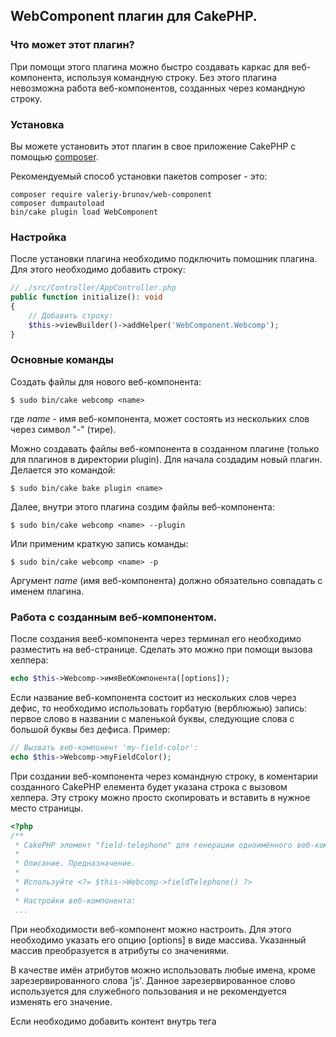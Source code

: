 ## WebComponent плагин для CakePHP.

### Что может этот плагин?

При помощи этого плагина можно быстро создавать каркас для веб-компонента, используя командную строку.
Без этого плагина невозможна работа веб-компонентов, созданных через командную строку.

### Установка

Вы можете установить этот плагин в свое приложение CakePHP с помощью [composer](https://getcomposer.org).

Рекомендуемый способ установки пакетов composer - это:

```
composer require valeriy-brunov/web-component
composer dumpautoload
bin/cake plugin load WebComponent
```

### Настройка

После установки плагина необходимо подключить помошник плагина. Для этого необходимо добавить строку:

```php
// ./src/Controller/AppController.php
public function initialize(): void
{
    // Добавить строку:
    $this->viewBuilder()->addHelper('WebComponent.Webcomp');
}
```

### Основные команды

Создать файлы для нового веб-компонента:

```
$ sudo bin/cake webcomp <name>
```

где *name* - имя веб-компонента, может состоять из нескольких слов через символ "-" (тире).

Можно создавать файлы веб-компонента в созданном плагине (только для плагинов в директории plugin).
Для начала создадим новый плагин. Делается это командой:

```
$ sudo bin/cake bake plugin <name>
```
Далее, внутри этого плагина создим файлы веб-компонента:

```
$ sudo bin/cake webcomp <name> --plugin
```
Или применим краткую запись команды:

```
$ sudo bin/cake webcomp <name> -p
```
Аргумент *name* (имя веб-компонента) должно обязательно совпадать с именем плагина.

### Работа с созданным веб-компонентом.

После создания вееб-компонента через терминал его необходимо разместить на веб-странице. Сделать это можно
при помощи вызова хелпера:

```php
echo $this->Webcomp->имяВебКомпонента([options]);
```

Если название веб-компонента состоит из нескольких слов через дефис, то необходимо использовать горбатую
(верблюжью) запись: первое слово в названии с маленькой буквы, следующие слова с большой буквы без дефиса.
Пример:

```php
// Вызвать веб-компонент 'my-field-color':
echo $this->Webcomp->myFieldColor();
```

При создании веб-компонента через командную строку, в коментарии созданного CakePHP елемента будет указана строка с вызовом хелпера.
Эту строку можно просто скопировать и вставить в нужное место страницы.

```php
<?php
/**
 * CakePHP элемент "field-telephone" для генерации одноимённого веб-компонента.
 *
 * Описание. Предназначение.
 *
 * Используйте <?= $this->Webcomp->fieldTelephone() ?>
 *
 * Настройки веб-компонента:
 ...
```

При необходимости веб-компонент можно настроить. Для этого необходимо указать его опцию [options] в виде массива. Указанный массив
преобразуется в атрибуты со значениями.

В качестве имён атрибутов можно использовать любые имена, кроме зарезервированного слова 'js'. Данное зарезервированное слово
используется для служебного пользования и не рекомендуется изменять его значение.

Если необходимо добавить контент внутрь тега <template> веб-компонента, используйте зарезервированное слово 'content'.
Пример:

```php
echo $this->Webcomp->myField([
  'view' => 'on',
  'color' => 'red',
  'content' => 'Мой контент',
]);
```

Указанный код преобразуется:

```html
<brunov-my-field "view"="on" "color"="red">
  <template class="my-field">
    Мой контент.
  </template>
</brunov-my-field>
```

### Подключение js к родительскому и дочернему веб-компоненту.

По умолчанию родительский веб-компонент подгружает js код при помощи тега <script>.
У дочерних веб-компонентов первого уровня удаляются теги <script>, а загрузка js кода
происходит через import... в js коде родительского веб-компонента.

Если же возникла необходимость подключить у дочернего веб-компонента js код
через тег <script>, то необходимо при вызове веб-компонента родителя указать параметр
'js' => true. Например:

```php
<?= $this->Webcomp->myLife( ['js' => true] ) ?>
```











